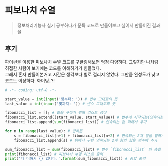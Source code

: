 # 피보나치 수열
> 정보처리기능사 실기 공부하다가 문득 코드로 만들어보고 싶어서 만들어진 결과물

## 후기
파이썬을 이용한 피보나치 수열 코드를 구글링해보면 엄청 다양하다. 그렇지만 나처럼 허접한 사람이 보기에는 코드를 이해하기가 힘들었다. <br>
그래서 혼자 만들어본거고 시간은 생각보다 별로 걸리지 않았다. 그만큼 완성도가 낮고 코드도 이상하다. 화이팅..?!

```py
# -*- coding: utf-8 -*- 

start_value = int(input('몇부터: ')) # 변수 그대로의 뜻
last_value = int(input('몇까지: ')) # 변수 그대로의 뜻

fibonacci_list = []; # 합을 구하기 위해 리스트 생성
fibonacci_list.extend((start_value, start_value)) # 변수에 시작되는(연속되는) 값(2개) 추가
fibonacci_list.append(sum(fibonacci_list)) # 연속되는 값 더해서 추가

for n in range(last_value): # 반복문
    s = fibonacci_list[n+1] + fibonacci_list[n+2] # 연속되는 2개 항을 합해서 변수에 추가
    fibonacci_list.append(s) # 위에서 구한 연속되는 2개 항의 합을 변수에 추가

sum_fibonacci_list = sum(fibonacci_list) # 변수 `fibonacci_list` 의 총합 새로운 변수에 추가
print(fibonacci_list) # 피보나치 수열 리스트 출력
print('다 더해서 {} 입니다.'.format(sum_fibonacci_list)) # 총합 출력
```